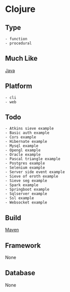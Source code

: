 # Clojure

## Type
	- function
	- procedural
## Much Like
[Java](JAVA.md)
## Platform
	- cli
	- web
## Todo
	- Atkins sieve example
	- Basic auth example
	- Cors example
	- Hibernate example
	- Mysql example
	- Opengl example
	- Oracle example
	- Pascal triangle example
	- Postgres example
	- Selenium example
	- Server side event example
	- Sieve of eroth example
	- Sieve seg example
	- Spark example
	- Springboot example
	- Sqlserver example
	- Ssl example
	- Websocket example
## Build
[Maven](https://github.com/bearddan2000?tab=repositories&q=clojure+maven&type=&language=&sort=)
## Framework
None
## Database
None